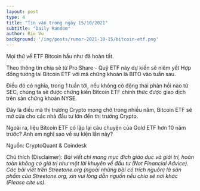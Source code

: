 ```yaml
---
layout: post
type: 4
title: "Tin vắn trong ngày 15/10/2021"
subtitle: "Daily Random"
author: Rio Vu
background: '/img/posts/rumor-2021-10-15/bitcoin-etf.png'
---
```


Mọi thứ về ETF Bitcoin hầu như đã hoàn tất.

Theo thông tin chia sẻ từ Pro Share - Quỹ ETF này dự kiến sẽ niêm yết Hợp đồng tương lai Bitcoin ETF với mã chứng khoán là BITO vào tuần sau.

Điều đó có nghĩa, trong 1 tuần tới, nếu không có động thái phản hồi nào từ SEC, chúng ta sẽ được chứng kiến Bitcoin ETF chính thức được giao dịch trên sàn chứng khoán NYSE.

Đây là điều mà thị trường Crypto mong chờ trong nhiều năm, Bitcoin ETF sẽ mở cửa cho các nhà đầu tư lớn đến thị trường Crypto.

Ngoài ra, liệu Bitcoin ETF có lặp lại câu chuyện của Gold ETF hơn 10 năm trước? Anh em nghĩ sao về sự kiện lần này?

Nguồn: CryptoQuant & Coindesk

Chú thích (Disclaimer):
*Bài viết chỉ mang mục đích giáo dục và giải trí, hoàn toàn không có giá trị như một lời khuyên về đầu tư (Not Financial Advice).*
*Các bài viết trên Streetone.org (ngoài những bài có trích nguồn) là sản phẩm của Streetone.org, xin vui lòng dẫn nguồn nếu chia sẻ nơi khác (Please cite us).*